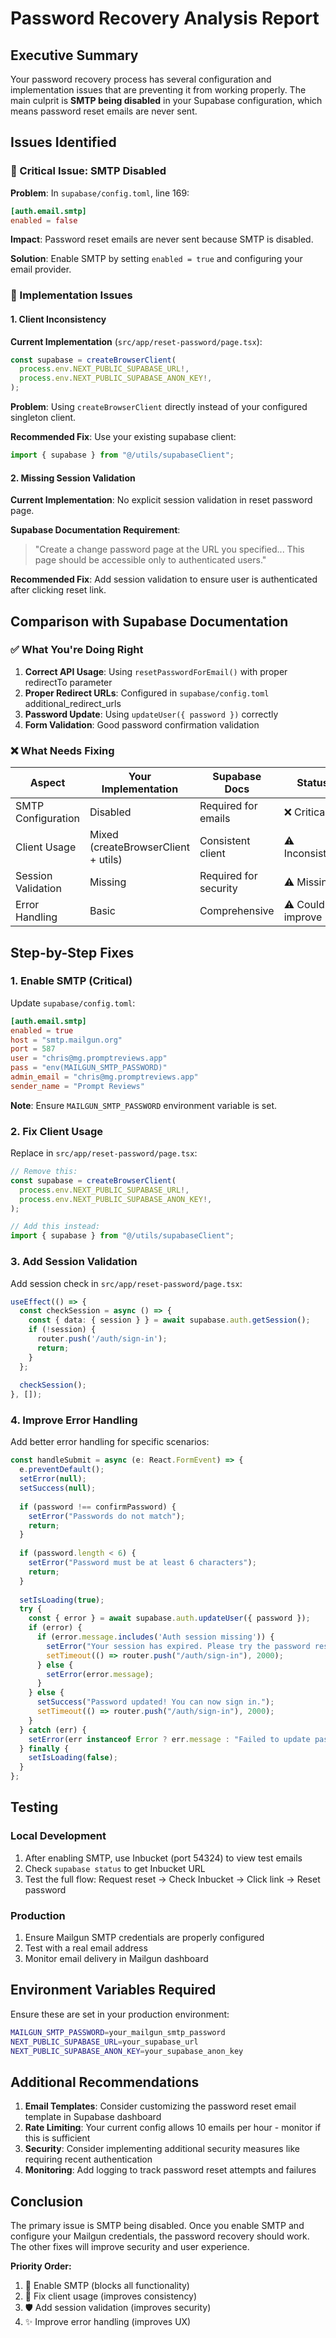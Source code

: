 # Password Recovery Analysis Report

## Executive Summary

Your password recovery process has several configuration and implementation issues that are preventing it from working properly. The main culprit is **SMTP being disabled** in your Supabase configuration, which means password reset emails are never sent.

## Issues Identified

### 🚨 Critical Issue: SMTP Disabled

**Problem**: In `supabase/config.toml`, line 169:
```toml
[auth.email.smtp]
enabled = false
```

**Impact**: Password reset emails are never sent because SMTP is disabled.

**Solution**: Enable SMTP by setting `enabled = true` and configuring your email provider.

### 🔧 Implementation Issues

#### 1. Client Inconsistency

**Current Implementation** (`src/app/reset-password/page.tsx`):
```typescript
const supabase = createBrowserClient(
  process.env.NEXT_PUBLIC_SUPABASE_URL!,
  process.env.NEXT_PUBLIC_SUPABASE_ANON_KEY!,
);
```

**Problem**: Using `createBrowserClient` directly instead of your configured singleton client.

**Recommended Fix**: Use your existing supabase client:
```typescript
import { supabase } from "@/utils/supabaseClient";
```

#### 2. Missing Session Validation

**Current Implementation**: No explicit session validation in reset password page.

**Supabase Documentation Requirement**: 
> "Create a change password page at the URL you specified... This page should be accessible only to authenticated users."

**Recommended Fix**: Add session validation to ensure user is authenticated after clicking reset link.

## Comparison with Supabase Documentation

### ✅ What You're Doing Right

1. **Correct API Usage**: Using `resetPasswordForEmail()` with proper redirectTo parameter
2. **Proper Redirect URLs**: Configured in `supabase/config.toml` additional_redirect_urls
3. **Password Update**: Using `updateUser({ password })` correctly
4. **Form Validation**: Good password confirmation validation

### ❌ What Needs Fixing

| Aspect | Your Implementation | Supabase Docs | Status |
|--------|-------------------|---------------|--------|
| SMTP Configuration | Disabled | Required for emails | ❌ Critical |
| Client Usage | Mixed (createBrowserClient + utils) | Consistent client | ⚠️ Inconsistent |
| Session Validation | Missing | Required for security | ⚠️ Missing |
| Error Handling | Basic | Comprehensive | ⚠️ Could improve |

## Step-by-Step Fixes

### 1. Enable SMTP (Critical)

Update `supabase/config.toml`:
```toml
[auth.email.smtp]
enabled = true
host = "smtp.mailgun.org"
port = 587
user = "chris@mg.promptreviews.app"
pass = "env(MAILGUN_SMTP_PASSWORD)"
admin_email = "chris@mg.promptreviews.app"
sender_name = "Prompt Reviews"
```

**Note**: Ensure `MAILGUN_SMTP_PASSWORD` environment variable is set.

### 2. Fix Client Usage

Replace in `src/app/reset-password/page.tsx`:
```typescript
// Remove this:
const supabase = createBrowserClient(
  process.env.NEXT_PUBLIC_SUPABASE_URL!,
  process.env.NEXT_PUBLIC_SUPABASE_ANON_KEY!,
);

// Add this instead:
import { supabase } from "@/utils/supabaseClient";
```

### 3. Add Session Validation

Add session check in `src/app/reset-password/page.tsx`:
```typescript
useEffect(() => {
  const checkSession = async () => {
    const { data: { session } } = await supabase.auth.getSession();
    if (!session) {
      router.push('/auth/sign-in');
      return;
    }
  };
  
  checkSession();
}, []);
```

### 4. Improve Error Handling

Add better error handling for specific scenarios:
```typescript
const handleSubmit = async (e: React.FormEvent) => {
  e.preventDefault();
  setError(null);
  setSuccess(null);
  
  if (password !== confirmPassword) {
    setError("Passwords do not match");
    return;
  }
  
  if (password.length < 6) {
    setError("Password must be at least 6 characters");
    return;
  }
  
  setIsLoading(true);
  try {
    const { error } = await supabase.auth.updateUser({ password });
    if (error) {
      if (error.message.includes('Auth session missing')) {
        setError("Your session has expired. Please try the password reset process again.");
        setTimeout(() => router.push("/auth/sign-in"), 2000);
      } else {
        setError(error.message);
      }
    } else {
      setSuccess("Password updated! You can now sign in.");
      setTimeout(() => router.push("/auth/sign-in"), 2000);
    }
  } catch (err) {
    setError(err instanceof Error ? err.message : "Failed to update password");
  } finally {
    setIsLoading(false);
  }
};
```

## Testing

### Local Development
1. After enabling SMTP, use Inbucket (port 54324) to view test emails
2. Check `supabase status` to get Inbucket URL
3. Test the full flow: Request reset → Check Inbucket → Click link → Reset password

### Production
1. Ensure Mailgun SMTP credentials are properly configured
2. Test with a real email address
3. Monitor email delivery in Mailgun dashboard

## Environment Variables Required

Ensure these are set in your production environment:
```bash
MAILGUN_SMTP_PASSWORD=your_mailgun_smtp_password
NEXT_PUBLIC_SUPABASE_URL=your_supabase_url
NEXT_PUBLIC_SUPABASE_ANON_KEY=your_supabase_anon_key
```

## Additional Recommendations

1. **Email Templates**: Consider customizing the password reset email template in Supabase dashboard
2. **Rate Limiting**: Your current config allows 10 emails per hour - monitor if this is sufficient
3. **Security**: Consider implementing additional security measures like requiring recent authentication
4. **Monitoring**: Add logging to track password reset attempts and failures

## Conclusion

The primary issue is SMTP being disabled. Once you enable SMTP and configure your Mailgun credentials, the password recovery should work. The other fixes will improve security and user experience.

**Priority Order:**
1. 🚨 Enable SMTP (blocks all functionality)
2. 🔧 Fix client usage (improves consistency)
3. 🛡️ Add session validation (improves security)
4. ✨ Improve error handling (improves UX)